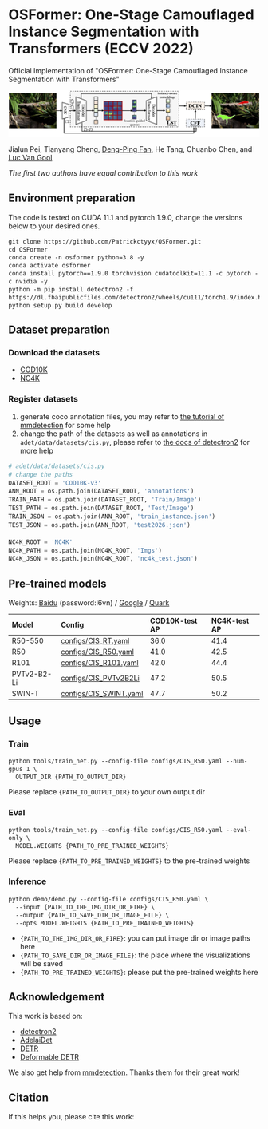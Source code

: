 # OSFormer: One-Stage Camouflaged Instance Segmentation with Transformers (ECCV 2022)

Official Implementation of "OSFormer: One-Stage Camouflaged Instance Segmentation with Transformers"

![OSFormer](docs/OSFormer.png)

Jialun Pei, Tianyang Cheng, [Deng-Ping Fan](https://dengpingfan.github.io/), He Tang, Chuanbo Chen, and [Luc Van Gool](https://ee.ethz.ch/the-department/faculty/professors/person-detail.OTAyMzM=.TGlzdC80MTEsMTA1ODA0MjU5.html)

*The first two authors have equal contribution to this work*

## Environment preparation

The code is tested on CUDA 11.1 and pytorch 1.9.0, change the versions below to your desired ones.

```shell
git clone https://github.com/Patrickctyyx/OSFormer.git
cd OSFormer
conda create -n osformer python=3.8 -y
conda activate osformer
conda install pytorch==1.9.0 torchvision cudatoolkit=11.1 -c pytorch -c nvidia -y
python -m pip install detectron2 -f https://dl.fbaipublicfiles.com/detectron2/wheels/cu111/torch1.9/index.html
python setup.py build develop
```

## Dataset preparation

### Download the datasets

- [COD10K](https://github.com/DengPingFan/SINet#4-proposed-cod10k-datasets)
- [NC4K](https://github.com/JingZhang617/COD-Rank-Localize-and-Segment)

### Register datasets

1. generate coco annotation files, you may refer to [the tutorial of mmdetection](https://github.com/open-mmlab/mmdetection/blob/master/docs/en/2_new_data_model.md) for some help
2. change the path of the datasets as well as annotations in `adet/data/datasets/cis.py`, please refer to [the docs of detectron2](https://detectron2.readthedocs.io/en/latest/) for more help

```python
# adet/data/datasets/cis.py
# change the paths 
DATASET_ROOT = 'COD10K-v3'
ANN_ROOT = os.path.join(DATASET_ROOT, 'annotations')
TRAIN_PATH = os.path.join(DATASET_ROOT, 'Train/Image')
TEST_PATH = os.path.join(DATASET_ROOT, 'Test/Image')
TRAIN_JSON = os.path.join(ANN_ROOT, 'train_instance.json')
TEST_JSON = os.path.join(ANN_ROOT, 'test2026.json')

NC4K_ROOT = 'NC4K'
NC4K_PATH = os.path.join(NC4K_ROOT, 'Imgs')
NC4K_JSON = os.path.join(NC4K_ROOT, 'nc4k_test.json')
```

## Pre-trained models

Weights: [Baidu](https://pan.baidu.com/s/1Ao3Myqa6xiA9ymAkZgZOeQ) (password:l6vn) / [Google](https://drive.google.com/drive/folders/1pl9iM1NAfN5N6Voc03oPmlbKJ-YNldMF?usp=sharing) / [Quark](https://pan.quark.cn/s/6676592ff08b)

| Model         | Config                                           | COD10K-test AP | NC4K-test AP |
|:--------------|:------------------------------------------------ |:---------------|:-------------|
| R50-550       | [configs/CIS_RT.yaml](configs/CIS_RT.yaml)       | 36.0           | 41.4         |
| R50           | [configs/CIS_R50.yaml](configs/CIS_R50.yaml)     | 41.0           | 42.5         |
| R101          | [configs/CIS_R101.yaml](configs/CIS_R101.yaml)   | 42.0           | 44.4         |
| PVTv2-B2-Li   | [configs/CIS_PVTv2B2Li](configs/CIS_PVTv2B2Li)   | 47.2           | 50.5         |
| SWIN-T        | [configs/CIS_SWINT.yaml](configs/CIS_SWINT.yaml) | 47.7           | 50.2         |

## Usage

### Train

```shell
python tools/train_net.py --config-file configs/CIS_R50.yaml --num-gpus 1 \
  OUTPUT_DIR {PATH_TO_OUTPUT_DIR}
```

Please replace `{PATH_TO_OUTPUT_DIR}` to your own output dir

### Eval

```shell
python tools/train_net.py --config-file configs/CIS_R50.yaml --eval-only \
  MODEL.WEIGHTS {PATH_TO_PRE_TRAINED_WEIGHTS}
```

Please replace `{PATH_TO_PRE_TRAINED_WEIGHTS}` to the pre-trained weights

### Inference

```shell
python demo/demo.py --config-file configs/CIS_R50.yaml \
  --input {PATH_TO_THE_IMG_DIR_OR_FIRE} \
  --output {PATH_TO_SAVE_DIR_OR_IMAGE_FILE} \
  --opts MODEL.WEIGHTS {PATH_TO_PRE_TRAINED_WEIGHTS}
```

- `{PATH_TO_THE_IMG_DIR_OR_FIRE}`: you can put image dir or image paths here
- `{PATH_TO_SAVE_DIR_OR_IMAGE_FILE}`: the place where the visualizations will be saved
- `{PATH_TO_PRE_TRAINED_WEIGHTS}`: please put the pre-trained weights here


## Acknowledgement

This work is based on:
- [detectron2](https://github.com/facebookresearch/detectron2)
- [AdelaiDet](https://github.com/aim-uofa/AdelaiDet)
- [DETR](https://github.com/facebookresearch/detr)
- [Deformable DETR](https://github.com/fundamentalvision/Deformable-DETR)

We also get help from [mmdetection](https://github.com/open-mmlab/mmdetection). Thanks them for their great work!

## Citation

If this helps you, please cite this work:

```
```
